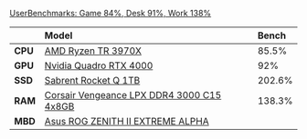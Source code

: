 [UserBenchmarks: Game 84%, Desk 91%, Work 138%](https://www.userbenchmark.com/UserRun/43834768)  

||Model|Bench
:----|:----|:----|
**CPU**|[AMD Ryzen TR 3970X](https://cpu.userbenchmark.com/SpeedTest/970030/AMD-Ryzen-Threadripper-3970X-32-Core-Processor)|85.5%
**GPU**|[Nvidia Quadro RTX 4000](https://gpu.userbenchmark.com/SpeedTest/716215/NVIDIA-Quadro-RTX-4000)|92%
**SSD**|[Sabrent Rocket Q 1TB](https://ssd.userbenchmark.com/SpeedTest/955472/Sabrent-Rocket-Q)|202.6%
**RAM**|[Corsair Vengeance LPX DDR4 3000 C15 4x8GB](https://ram.userbenchmark.com/SpeedTest/132064/Corsair-Vengeance-LPX-CMK32GX4M4C3000C15-4x8GB)|138.3%
**MBD**|[Asus ROG ZENITH II EXTREME ALPHA](https://www.userbenchmark.com/System/Asus-ROG-ZENITH-II-EXTREME-ALPHA/174306)|


<!---
haknudsen/haknudsen is a ✨ special ✨ repository because its `README.md` (this file) appears on your GitHub profile.
You can click the Preview link to take a look at your changes.
--->
